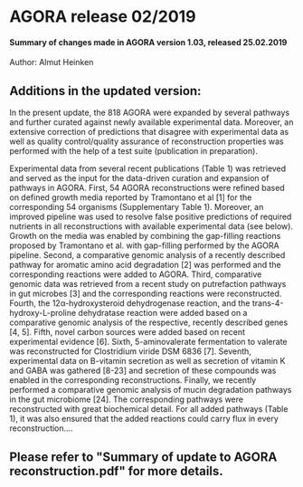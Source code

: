 # AGORA release 02/2019

#### Summary of changes made in AGORA version 1.03, released 25.02.2019

Author: Almut Heinken

## Additions in the updated version:
In the present update, the 818 AGORA were expanded by several pathways and further curated against newly available experimental data. Moreover, an extensive correction of predictions that disagree with experimental data as well as quality control/quality assurance of reconstruction properties was performed with the help of a test suite (publication in preparation).

Experimental data from several recent publications (Table 1) was retrieved and served as the input for the data-driven curation and expansion of pathways in AGORA. First, 54 AGORA reconstructions were refined based on defined growth media reported by Tramontano et al [1] for the corresponding 54 organisms (Supplementary Table 1). Moreover, an improved pipeline was used to resolve false positive predictions of required nutrients in all reconstructions with available experimental data (see below). Growth on the media was enabled by combining the gap-filling reactions proposed by Tramontano et al. with gap-filling performed by the AGORA pipeline. Second, a comparative genomic analysis of a recently described pathway for aromatic amino acid degradation [2] was performed and the corresponding reactions were added to AGORA. Third, comparative genomic data was retrieved from a recent study on putrefaction pathways in gut microbes [3] and the corresponding reactions were reconstructed. Fourth, the 12α-hydroxysteroid dehydrogenase reaction, and the trans-4-hydroxy-L-proline dehydratase reaction were added based on a comparative genomic analysis of the respective, recently described genes [4, 5]. Fifth, novel carbon sources were added based on recent experimental evidence [6]. Sixth, 5-aminovalerate fermentation to valerate was reconstructed for Clostridium viride DSM 6836 [7]. Seventh, experimental data on B-vitamin secretion as well as secretion of vitamin K and GABA was gathered [8-23] and secretion of these compounds was enabled in the corresponding reconstructions. Finally, we recently performed a comparative genomic analysis of mucin degradation pathways in the gut microbiome [24]. The corresponding pathways were reconstructed with great biochemical detail.
For all added pathways (Table 1), it was also ensured that the added reactions could carry flux in every reconstruction....

## Please refer to "Summary of update to AGORA reconstruction.pdf" for more details.
